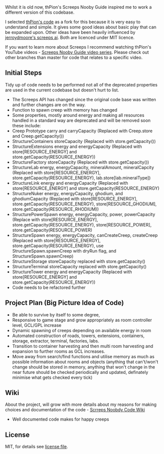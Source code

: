 Whilst it is old now, thPion's Screeps Nooby Guide inspired me to work a different version of this codebase.

I selected [thPion's code](https://github.com/thPion/Screeps-Nooby-Guide) as a fork for this because it is very easy to understand and simple. It gives some good ideas about basic play that can be expanded upon. Other ideas have been heavily influenced by [jerroydmoore's screeps ai](https://github.com/jerroydmoore/screeps-ai). Both are licenced under MIT licence.

If you want to learn more about Screeps I recommend watching thPion's YouTube videos - [Screeps Nooby Guide video series](https://www.youtube.com/playlist?list=PL0EZQ169YGlor5rzeJEYYPE3tGYT2zGT2). Please check out other branches than master for code that relates to a specific video.

Initial Steps
----

Tidy up of code needs to be performed not all of the deprecated properties are used in the current codebase but doesn't hurt to list.

- The Screeps API has changed since the original code base was written and further changes are on the way.
- Function to spawn creep with memory has changed
- Some properties, mostly around energy and making all resources handled in a standard way are deprecated and will be removed soon these include:
- Creep Prototype carry and carryCapacity (Replaced with Creep.store and Creep.getCapacity())
- StructureContainers storeCapacity (Replaced with store.getCapacity())
- StructureExtensions energy and energyCapacity (Replaced with store[RESOURCE_ENERGY] and store.getCapacity(RESOURCE_ENERGY))
- StructureFactory storeCapacity (Replaced with store.getCapacity())
- StructureLab energy, energyCapacity, mineralAmount, mineralCapcity (Replaced with store[RESOURCE_ENERGY], store.getCapacity(RESOURCE_ENERGY), lab.store[lab.mineralType])
- StructureLink energy and energyCapacity (Replaced with store[RESOURCE_ENERGY] and store.getCapacity(RESOURCE_ENERGY)
- StructureNuker energy, energyCapacity, ghodium, and ghodiumCapacity (Replaced with store[RESOURCE_ENERGY], store.getCapacity(RESOURCE_ENERGY), store[RESOURCE_GHODIUM], store.getCapacity(RESOURCE_RHODIUM))
- StructurePowerSpawn energy, energyCapacity, power, powerCapacity (Replace with store[RESOURCE_ENERGY], store.getCapacity(RESOURCE_ENERGY), store[RESOURCE_POWER], store.getCapacity(RESOURCE_POWER)
- StructureSpawn energy, energyCapacity, canCreateCreep, createCreep (Replaced with store[RESOURCE_ENERGY], store.getCapacity(RESOURCE_ENERGY), use StructureSpawn.spawnCreep with dryRun flag, and StructureSpawn.spawnCreep)
- StructureStorage storeCapacity replaced with store.getCapacity()
- StructureTerminal storeCapacity replaced with store.getCapacity()
- StructureTower energy and energyCapacity (Replaced with store[RESOURCE_ENERGY] and store.getCapacity(RESOURCE_ENERGY))
- Code needs to be refactored further

Project Plan (Big Picture Idea of Code)
----
- Be able to survive by itself to some degree,
- Responsive to game stage and grow appropriately as room controller level, GCL/GPL increase
- Dynamic spawning of creeps depending on available energy in room
- Automated construction of roads, towers, extensions, containers, storage, extractor, terminal, factories, labs.
- Transition to container harvesting and then multi room harvesting and expansion to further rooms as GCL increases.
- Move away from search/find functions and utilise memory as much as possible information about rooms and objects (anything that can't/won't change should be stored in memory, anything that won't change in the near future should be checked periodically and updated, definately minimise what gets checked every tick)

Wiki
----
About the project, will grow with more details about my reasons for making choices and documentation of the code - [Scrreps Noobdy Code Wiki](https://github.com/rfsjim/Screeps-Nooby-Code/wiki)

- Well documented code makes for happy creeps

License
----

MIT, for details see [license file](LICENCE).
